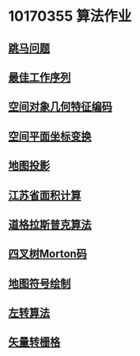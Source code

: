 # 10170355 算法作业
## [跳马问题](http://2bhuanleduo.github.io//public//jumpHorse.html)
## [最佳工作序列](http://2bhuanleduo.github.io//public//bestWorkList.html)  
## [空间对象几何特征编码](http://2bhuanleduo.github.io//public//空间数据编码.html)  
## [空间平面坐标变换](http://2bhuanleduo.github.io//public//空间变换.html)  
## [地图投影](http://2bhuanleduo.github.io//public//地图投影.html)  
## [江苏省面积计算](http://2bhuanleduo.github.io//public//面积计算.html)  
## [道格拉斯普克算法](http://2bhuanleduo.github.io//public//数据压缩.html)  
## [四叉树Morton码](http://2bhuanleduo.github.io//public//四叉树M码.html)  
## [地图符号绘制](http://2bhuanleduo.github.io//public//地图符号.html)  
## [左转算法](http://2bhuanleduo.github.io//public//左转算法.html)  
## [矢量转栅格](http://2bhuanleduo.github.io//public//矢量转栅格.html)  
